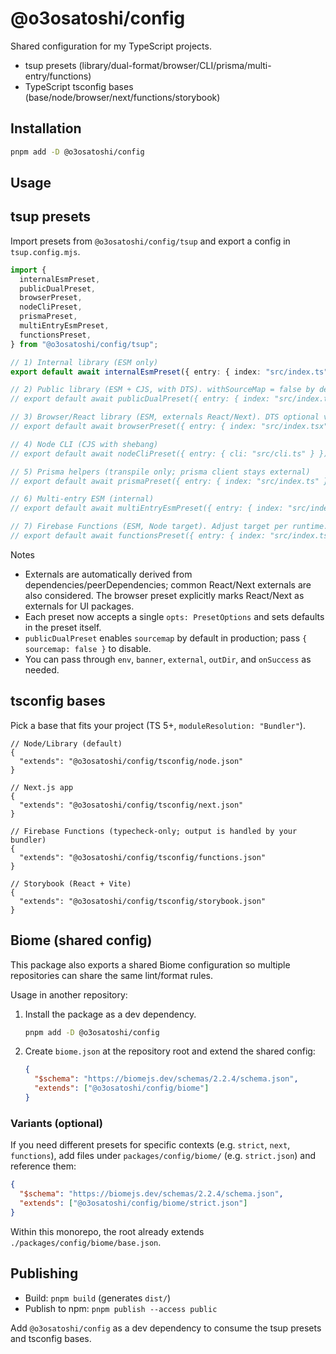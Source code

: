 # @o3osatoshi/config

Shared configuration for my TypeScript projects.

- tsup presets (library/dual-format/browser/CLI/prisma/multi-entry/functions)
- TypeScript tsconfig bases (base/node/browser/next/functions/storybook)

## Installation

```sh
pnpm add -D @o3osatoshi/config
```

## Usage

## tsup presets

Import presets from `@o3osatoshi/config/tsup` and export a config in `tsup.config.mjs`.

```ts
import {
  internalEsmPreset,
  publicDualPreset,
  browserPreset,
  nodeCliPreset,
  prismaPreset,
  multiEntryEsmPreset,
  functionsPreset,
} from "@o3osatoshi/config/tsup";

// 1) Internal library (ESM only)
export default await internalEsmPreset({ entry: { index: "src/index.ts" } });

// 2) Public library (ESM + CJS, with DTS). withSourceMap = false by default
// export default await publicDualPreset({ entry: { index: "src/index.ts" }, sourcemap: false });

// 3) Browser/React library (ESM, externals React/Next). DTS optional via { dts: true }.
// export default await browserPreset({ entry: { index: "src/index.tsx" }, dts: true });

// 4) Node CLI (CJS with shebang)
// export default await nodeCliPreset({ entry: { cli: "src/cli.ts" } });

// 5) Prisma helpers (transpile only; prisma client stays external)
// export default await prismaPreset({ entry: { index: "src/index.ts" } });

// 6) Multi‑entry ESM (internal)
// export default await multiEntryEsmPreset({ entry: { index: "src/index.ts", util: "src/util.ts" } });

// 7) Firebase Functions (ESM, Node target). Adjust target per runtime.
// export default await functionsPreset({ entry: { index: "src/index.ts" } });
```

Notes
- Externals are automatically derived from dependencies/peerDependencies; common React/Next externals are also considered. The browser preset explicitly marks React/Next as externals for UI packages.
- Each preset now accepts a single `opts: PresetOptions` and sets defaults in the preset itself.
- `publicDualPreset` enables `sourcemap` by default in production; pass `{ sourcemap: false }` to disable.
- You can pass through `env`, `banner`, `external`, `outDir`, and `onSuccess` as needed.

## tsconfig bases
Pick a base that fits your project (TS 5+, `moduleResolution: "Bundler"`).

```jsonc
// Node/Library (default)
{
  "extends": "@o3osatoshi/config/tsconfig/node.json"
}
```

```jsonc
// Next.js app
{
  "extends": "@o3osatoshi/config/tsconfig/next.json"
}
```

```jsonc
// Firebase Functions (typecheck‑only; output is handled by your bundler)
{
  "extends": "@o3osatoshi/config/tsconfig/functions.json"
}
```

```jsonc
// Storybook (React + Vite)
{
  "extends": "@o3osatoshi/config/tsconfig/storybook.json"
}
```


## Biome (shared config)

This package also exports a shared Biome configuration so multiple repositories can share the same lint/format rules.

Usage in another repository:

1. Install the package as a dev dependency.

   ```bash
   pnpm add -D @o3osatoshi/config
   ```

2. Create `biome.json` at the repository root and extend the shared config:

   ```json
   {
     "$schema": "https://biomejs.dev/schemas/2.2.4/schema.json",
     "extends": ["@o3osatoshi/config/biome"]
   }
   ```

### Variants (optional)

If you need different presets for specific contexts (e.g. `strict`, `next`, `functions`), add files under `packages/config/biome/` (e.g. `strict.json`) and reference them:

```json
{
  "$schema": "https://biomejs.dev/schemas/2.2.4/schema.json",
  "extends": ["@o3osatoshi/config/biome/strict.json"]
}
```

Within this monorepo, the root already extends `./packages/config/biome/base.json`.


## Publishing

- Build: `pnpm build` (generates `dist/`)
- Publish to npm: `pnpm publish --access public`

Add `@o3osatoshi/config` as a dev dependency to consume the tsup presets and tsconfig bases.
